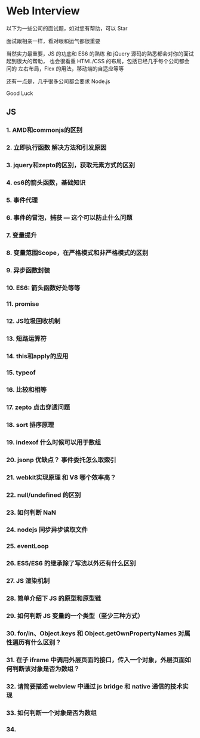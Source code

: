 # Web Interview

以下为一些公司的面试题，如对您有帮助，可以 Star

面试跟相亲一样，看对眼和运气都很重要

当然实力最重要，JS 的功底和 ES6 的熟练 和 jQuery 源码的熟悉都会对你的面试起到很大的帮助，
也会很看重 HTML/CSS 的布局，包括已经几乎每个公司都会问的 左右布局，Flex 的用法，移动端的自适应等等

还有一点是，几乎很多公司都会要求 Node.js

Good Luck

## JS

### 1. AMD和commonjs的区别

### 2. 立即执行函数 解决方法和引发原因

### 3. jquery和zepto的区别，获取元素方式的区别

### 4. es6的箭头函数，基础知识

### 5. 事件代理

### 6. 事件的冒泡，捕获  — 这个可以防止什么问题

### 7. 变量提升

### 8. 变量范围Scope，在严格模式和非严格模式的区别

### 9. 异步函数封装

### 10. ES6: 箭头函数好处等等

### 11. promise

### 12. JS垃圾回收机制

### 13. 短路运算符

### 14. this和apply的应用

### 15. typeof

### 16. 比较和相等

### 17. zepto 点击穿透问题

### 18. sort 排序原理

### 19. indexof 什么时候可以用于数组

### 20. jsonp 优缺点？ 事件委托怎么取索引

### 21. webkit实现原理 和 V8 哪个效率高？

### 22. null/undefined 的区别

### 23. 如何判断  NaN

### 24. nodejs 同步异步读取文件

### 25. eventLoop

### 26. ES5/ES6 的继承除了写法以外还有什么区别

### 27. JS 渲染机制

### 28. 简单介绍下 JS 的原型和原型链

### 29. 如何判断 JS 变量的一个类型（至少三种方式）

### 30. for/in、Object.keys 和 Object.getOwnPropertyNames 对属性遍历有什么区别？

### 31. 在子 iframe 中调用外层页面的接口，传入一个对象，外层页面如何判断该对象是否为数组？

### 32. 请简要描述 webview 中通过 js bridge 和 native 通信的技术实现

### 33. 如何判断一个对象是否为数组

### 34. <script> 标签的 defer 和 asnyc 属性的作用以及二者的区别？

### 35. Object.prototype.toString.call() 和 instanceOf 和 Array.isArray() 区别好坏

### 36. typeof 可以判断的类型

### 37. ASCII 英文转码

### 38. ES6 都有什么 iterater 遍历器

### 38. 松散类型的数组

### 39. JS严格模式和正常模式

### 40. 闭包应用

### 41. 变量作用域提升

### 42. 移动端tap点击事件和click的区别

### 43. jquery的链式操作

### 44. jquery的源码

### 45. JS单线程还是多线程，如何显示异步操作

### 46. JavaScript数组的函数 map/forEach/reduce/filter

### 47. JS块级作用域、变量提升

### 48. ES6 语法及熟悉

### 49. 说下 jQuery/Zepto 中的 on 方法有哪些参数，分别代表什么意思？

### 50. 将字符串转换成 JSON 对象的方法和将 JSON 对象转换成 字符串的方法？

### 51. 移动端的点击事件的延时，时间是多少，为什么有？ 怎么解决这个延时？

### 52. JS 哪些操作会造成内存泄露

### 53. JS 哪些操作会引起页面重绘

### 54. console.log([1<2<3>, 3>2>1]),输出是多少

### 55. 发布订阅设计模式

### 56. AJAX 原生写法

### 57. 防抖，节流

### 58. 闭包，作用域

### 59. JS 原型链

### 60. ES5 Bind的实现

### 61. Event Loop 

### 62. bind的实现

### 63. polyfill

### 64. 兼容各种浏览器版本的事件绑定

### 65. typescript 遇到过什么坑

## ES6

- [let 和 const 的区别](https://github.com/guangxiao/web-interview/issues/35)
- [promise 用法](https://github.com/guangxiao/web-interview/issues/13)
- [es6 箭头函数的使用及其优点](https://github.com/guangxiao/web-interview/issues/new)

## css和布局

- [css3 动画](https://github.com/guangxiao/web-interview/issues/19)
- [弹性布局 flex 用法](https://github.com/guangxiao/web-interview/issues/14)
- [经典左右布局（左固定右自适应）](https://github.com/guangxiao/web-interview/issues/16)
- [BFC 及其应用](https://github.com/guangxiao/web-interview/issues/3)

## 编程题

- [编程题01](https://github.com/guangxiao/web-interview/issues/27)
- [数组去重](https://github.com/guangxiao/web-interview/issues/26)
- [数组拍平](https://github.com/guangxiao/web-interview/issues/25)
- [URL 解析](https://github.com/guangxiao/web-interview/issues/28)
- [js 的数据结构和算法 -- 利用堆栈处理问题](https://github.com/guangxiao/web-interview/issues/32)
- [打乱数组排序](https://github.com/guangxiao/web-interview/issues/2)

## 移动端

- [移动端接触和处理过的兼容性](https://github.com/guangxiao/web-interview/issues/24)
- [移动端 Click 和 Tap 的区别](https://github.com/guangxiao/web-interview/issues/23)
- [移动端适配的方法](https://github.com/guangxiao/web-interview/issues/4)

## 工程及模块化

- [Webpack 的用法](https://github.com/guangxiao/web-interview/issues/21)
- [前端模块化和组件化的理解 ](https://github.com/guangxiao/web-interview/issues/12)

## 框架

- [Vue/Angular/React 之间的区别等等](https://github.com/guangxiao/web-interview/issues/38)
- [Vue 的生命周期](https://github.com/guangxiao/web-interview/issues/39)
- [Vue/Angular 的双向数据绑定原理](https://github.com/guangxiao/web-interview/issues/40)

## 主观扩展

- [扩展01](https://github.com/guangxiao/web-interview/issues/37)
